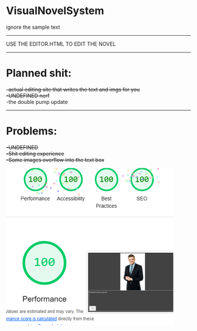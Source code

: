 # VisualNovelSystem
ignore the sample text

<hr>

USE THE EDITOR.HTML TO EDIT THE NOVEL

<hr>

# Planned shit:

<s>-actual editing site that writes the text and imgs for you</s><br>
<s>-UNDEFINED nerf</s><br>
-the double pump update<br>

<hr>

# Problems:

<s>-UNDEFINED</s><br>
<s>-Shit editing experience</s><br>
<s>-Some images overflow into the text box</s><br>

<img src="Képernyőkép 2025-01-23 093102.png">
